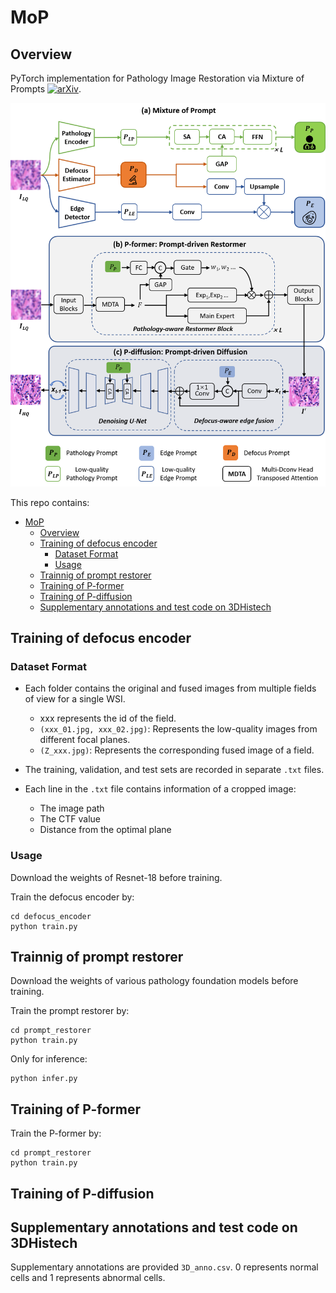 # MoP

## Overview

PyTorch implementation for Pathology Image Restoration via Mixture of Prompts [![arXiv](https://img.shields.io/badge/arXiv-b31b1b.svg)](https://arxiv.org/abs/2503.12399).

![](figs/method.png )


This repo contains:
- [MoP](#mop)
  - [Overview](#overview)
  - [Training of defocus encoder](#training-of-defocus-encoder)
    - [Dataset Format](#dataset-format)
    - [Usage](#usage)
  - [Trainnig of prompt restorer](#trainnig-of-prompt-restorer)
  - [Training of P-former](#training-of-p-former)
  - [Training of P-diffusion](#training-of-p-diffusion)
  - [Supplementary annotations and test code on 3DHistech](#supplementary-annotations-and-test-code-on-3dhistech)
  

## Training of defocus encoder

### Dataset Format
- Each folder contains the original and fused images from multiple fields of view for a single WSI.
  - xxx represents the id of the field.
  - `(xxx_01.jpg, xxx_02.jpg)`: Represents the low-quality images from different focal planes.
  - `(Z_xxx.jpg)`: Represents the corresponding fused image of a field.

- The training, validation, and test sets are recorded in separate `.txt` files.
- Each line in the `.txt` file contains information of a cropped image:
  - The image path
  - The CTF value
  - Distance from the optimal plane

### Usage

Download the weights of Resnet-18 before training.

Train the defocus encoder by:
```
cd defocus_encoder
python train.py
```

## Trainnig of prompt restorer

Download the weights of various pathology foundation models before training.

Train the prompt restorer by:
```
cd prompt_restorer
python train.py
```

Only for inference:
```
python infer.py
```



## Training of P-former

Train the P-former by:
```
cd prompt_restorer
python train.py
```



## Training of P-diffusion

## Supplementary annotations and test code on 3DHistech

Supplementary annotations are provided `3D_anno.csv`. 0 represents normal cells and 1 represents abnormal cells.